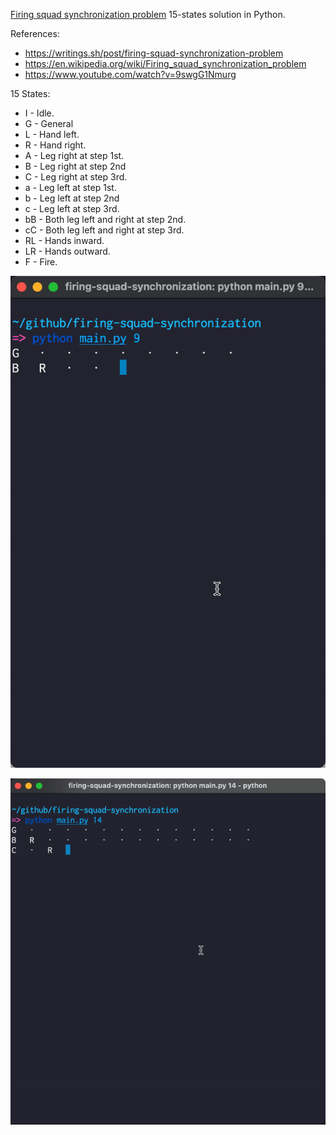 [Firing squad synchronization problem](https://en.wikipedia.org/wiki/Firing_squad_synchronization_problem)
15-states solution in Python.

References:

* https://writings.sh/post/firing-squad-synchronization-problem
* https://en.wikipedia.org/wiki/Firing_squad_synchronization_problem
* https://www.youtube.com/watch?v=9swgG1Nmurg

15 States:

* I - Idle.
* G - General
* L - Hand left.
* R - Hand right.
* A - Leg right at step 1st.
* B - Leg right at step 2nd
* C - Leg right at step 3rd.
* a - Leg left at step 1st.
* b - Leg left at step 2nd
* c - Leg left at step 3rd.
* bB - Both leg left and right at step 2nd.
* cC - Both leg left and right at step 3rd.
* RL - Hands inward.
* LR - Hands outward.
* F - Fire.

![](./fssp-9.gif)

![](./fssp-14.gif)
